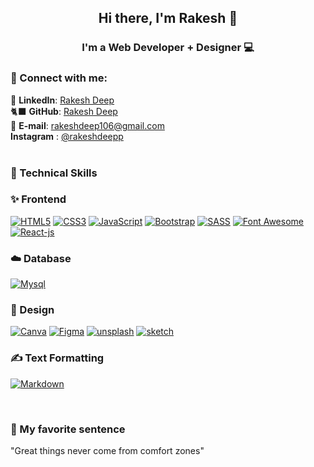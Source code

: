 <h2 align="center">
Hi there, I'm Rakesh </a> 👋
</h2>

<h3 align="center">
I'm a Web Developer + Designer 💻
</h3>

### 🤝 Connect with me:

💼 **LinkedIn**: <a title="Rakesh Deep | LinkedIn" href="#" target="_blank">Rakesh Deep</a><br/>
🐈‍⬛ **GitHub**: <a title="Rakesh Deep | GitHub" href="https://github.com/rakeshdeep/" target="_blank">Rakesh Deep</a><br/>
📩 **E-mail**: <a title="rakeshdeep106@gmail.com" href="mailto:rakeshdeep106@gmail.com" target="_blank">rakeshdeep106@gmail.com</a><br/>
**Instagram** : <a title = "Instgram | rakeshdeepp" href="https://www.instagram.com/rakeshdeepp/" target="_blank">@rakeshdeepp </a> <br /><br />

### 💼 Technical Skills

### ✨ Frontend
<a href="#!">![HTML5](https://img.shields.io/badge/html5-%23E34F26.svg?style=for-the-badge&logo=html5&logoColor=white)</a>
<a href="#!">![CSS3](https://img.shields.io/badge/css3-%231572B6.svg?style=for-the-badge&logo=css3&logoColor=white)</a>
<a href="#!">![JavaScript](https://img.shields.io/badge/javascript-%23323330.svg?style=for-the-badge&logo=javascript&logoColor=%23F7DF1E)</a>
<a href="#!">![Bootstrap](https://img.shields.io/badge/bootstrap-%23563D7C.svg?style=for-the-badge&logo=bootstrap&logoColor=white)</a>
<a href="#!">![SASS](https://img.shields.io/badge/SASS-hotpink.svg?style=for-the-badge&logo=SASS&logoColor=white)</a>
<a href="#!">![Font Awesome](https://img.shields.io/badge/Font_Awesome-339AF0?style=for-the-badge&logo=fontawesome&logoColor=white)</a>
<a href="#!">![React-js](https://img.shields.io/badge/React-20232A?style=for-the-badge&logo=react&logoColor=61DAFB)</a>



### ☁️ Database
<a href="#!">![Mysql](https://img.shields.io/badge/MySQL-005C84?style=for-the-badge&logo=mysql&logoColor=white)</a>


### 🎨 Design
<a href="#!">![Canva](https://img.shields.io/badge/Canva-%2300C4CC.svg?style=for-the-badge&logo=Canva&logoColor=white)</a>
<a href="#!">![Figma](https://img.shields.io/badge/figma-%23F24E1E.svg?style=for-the-badge&logo=figma&logoColor=white)</a>
<a href="#!">![unsplash](https://img.shields.io/badge/Unsplash-000000?style=for-the-badge&logo=Unsplash&logoColor=white)</a>
<a href="#!">![sketch](https://img.shields.io/badge/Sketch-FFB387?style=for-the-badge&logo=sketch&logoColor=black)</a>

### ✍️ Text Formatting
<a href="#!">![Markdown](https://img.shields.io/badge/markdown-%23000000.svg?style=for-the-badge&logo=markdown&logoColor=white)</a>

<br/>

### 🎈 My favorite sentence

"Great things never come from comfort zones"